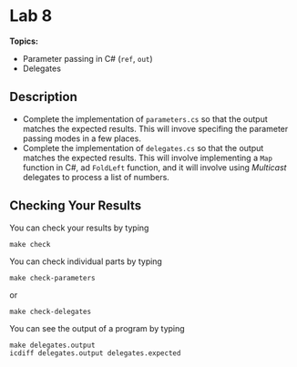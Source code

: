 # Lab 8

**Topics:**
 - Parameter passing in C# (`ref`, `out`)
 - Delegates

## Description
- Complete the implementation of `parameters.cs` so that the output matches the expected results. This will invove specifing the parameter passing modes in a few places. 
- Complete the implementation of `delegates.cs` so that the output matches the expected results. This will involve implementing a `Map` function in C#, ad `FoldLeft` function, and it will involve using _Multicast_ delegates to process a list of numbers. 

## Checking Your Results
You can check your results by typing 
```
make check
```
You can check individual parts by typing
```
make check-parameters
```
or
```
make check-delegates
```

You can see the output of a program by typing
```
make delegates.output
icdiff delegates.output delegates.expected
``` 

